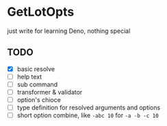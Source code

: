 # GetLotOpts

just write for learning Deno, nothing special

## TODO

- [x] basic resolve
- [ ] help text
- [ ] sub command
- [ ] transformer & validator
- [ ] option's chioce
- [ ] type definition for resolved arguments and options
- [ ] short option combine, like `-abc 10` for `-a -b -c 10`